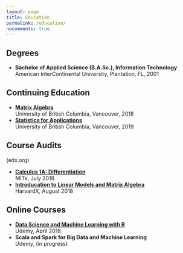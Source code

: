 ```yaml
---
layout: page
title: Education
permalink: /education/
nocomments: true
---
```


## Degrees
- **Bachelor of Applied Science (B.A.Sc.), Information Technology**
<br>American InterContinental University, Plantation, FL, 2001

## Continuing Education
- **[Matrix Algebra][4]**
<br>University of British Columbia, Vancouver, 2018
- **[Statistics for Applications][3]**
<br>University of British Columbia, Vancouver, 2019

## Course Audits
(edx.org)
- **[Calculus 1A: Differentiation][1]**
<br> MITx, July 2018
- **[Introducation to Linear Models and Matrix Algebra][2]**
<br> HarvardX, August 2018

## Online Courses
- **[Data Science and Machine Learning with R][5]**
<br> Udemy, April 2018
- **Scala and Spark for Big Data and Machine Learning**
<br> Udemy, (in progress)

[1]: https://www.edx.org/course/calculus-1a-differentiation
[2]: https://www.edx.org/course/introduction-to-linear-models-and-matrix-algebra
[3]: https://courses.students.ubc.ca/cs/courseschedule?pname=subjarea&tname=subj-course&dept=STAT&course=200
[4]: https://courses.students.ubc.ca/cs/courseschedule?pname=subjarea&tname=subj-course&dept=MATH&course=221
[5]: https://www.udemy.com/certificate/UC-L5IABJPY/
